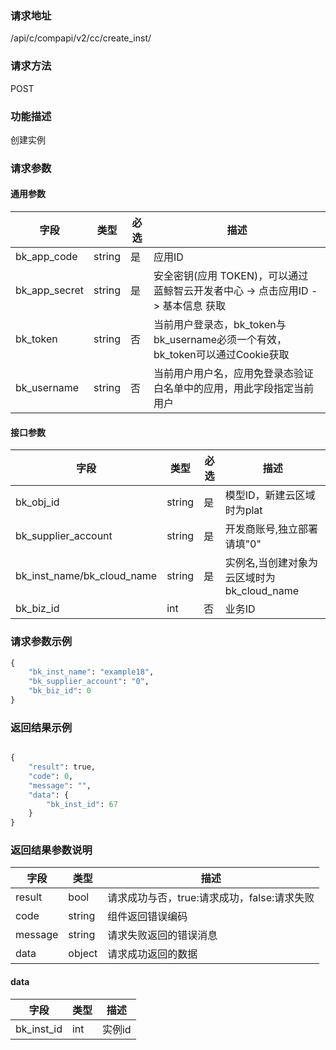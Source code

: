 
### 请求地址

/api/c/compapi/v2/cc/create_inst/



### 请求方法

POST


### 功能描述

创建实例

### 请求参数


#### 通用参数

| 字段 | 类型 | 必选 |  描述 |
|-----------|------------|--------|------------|
| bk_app_code  |  string    | 是 | 应用ID     |
| bk_app_secret|  string    | 是 | 安全密钥(应用 TOKEN)，可以通过 蓝鲸智云开发者中心 -&gt; 点击应用ID -&gt; 基本信息 获取 |
| bk_token     |  string    | 否 | 当前用户登录态，bk_token与bk_username必须一个有效，bk_token可以通过Cookie获取 |
| bk_username  |  string    | 否 | 当前用户用户名，应用免登录态验证白名单中的应用，用此字段指定当前用户 |

#### 接口参数

| 字段                       |  类型      | 必选   |  描述                                      |
|----------------------------|------------|--------|--------------------------------------------|
| bk_obj_id                  | string     | 是     | 模型ID，新建云区域时为plat                 |
| bk_supplier_account        | string     | 是     | 开发商账号,独立部署请填"0"                 |
| bk_inst_name/bk_cloud_name | string     | 是     | 实例名,当创建对象为云区域时为bk_cloud_name |
| bk_biz_id                  | int        | 否     | 业务ID                                     |



### 请求参数示例

```python
{
    "bk_inst_name": "example18",
    "bk_supplier_account": "0",
    "bk_biz_id": 0
}
```

### 返回结果示例

```python

{
    "result": true,
    "code": 0,
    "message": "",
    "data": {
        "bk_inst_id": 67
    }
}
```

### 返回结果参数说明

 字段      | 类型      | 描述      |
|-----------|-----------|-----------|
| result    | bool      | 请求成功与否，true:请求成功，false:请求失败 |
| code      | string    | 组件返回错误编码 |
| message   | string    | 请求失败返回的错误消息 |
| data      | object    | 请求成功返回的数据 |

#### data

| 字段       | 类型      | 描述     |
|----------- |-----------|----------|
| bk_inst_id | int       | 实例id   |

